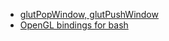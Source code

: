 - [glutPopWindow, glutPushWindow](https://www.opengl.org/resources/libraries/glut/spec3/node25.html)
- [OpenGL bindings for bash](https://opensource.com/article/18/4/opengl-bindings-bash) 
